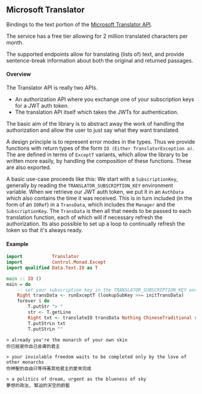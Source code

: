 ## Microsoft Translator

Bindings to the text portion of the [Microsoft Translator API](https://www.microsoft.com/en-us/translator/products.aspx).

The service has a free tier allowing for 2 million translated characters per month.

The supported endpoints allow for translating (lists of) text, and provide sentence-break information about both the original and returned passages.

#### Overview

The Translator API is really two APIs.

* An authorization API where you exchange one of your subscription keys for a JWT auth token.
* The translation API itself which takes the JWTs for authentication.

The basic aim of the library is to abstract away the work of handling the authorization and allow the user to just say what they want translated.

A design principle is to represent error modes in the types. Thus we provide functions with return types of the form `IO (Either TranslatorException a)`. The are defined in terms of `ExceptT` variants, which allow the library to be written more easily, by handling the composition of these functions. These are also exported.

A basic use-case proceeds like this: We start with a `SubscriptionKey`, generally by reading the `TRANSLATOR_SUBSCRIPTION_KEY` environment variable. When we retrieve our JWT auth token, we put it in an `AuthData`
which also contains the time it was received. This is in turn included (in the form of an `IORef`) in a `TransData`, which includes the `Manager` and the `SubscriptionKey`. The `TransData` is then all that needs to be passed to each translation function, each of which will if necessary refresh the authorization. Its also possible to set up a loop to continually refresh the token so that it's always ready.

#### Example

```haskell
import           Translator
import           Control.Monad.Except
import qualified Data.Text.IO as T

main :: IO ()
main = do
    -- set your subscription key in the TRANSLATOR_SUBSCRIPTION_KEY environment var
    Right transData <- runExceptT (lookupSubKey >>= initTransData)
    forever $ do
        T.putStr "> "
        str <- T.getLine
        Right txt <- translateIO transData Nothing ChineseTraditional str
        T.putStrLn txt
        T.putStrLn ""
```

```
> already you're the monarch of your own skin
你已經是你自己皮膚的君主

> your inviolable freedom waits to be completed only by the love of other monarchs
你神聖的自由只等待著其他君主的愛來完成

> a politics of dream, urgent as the blueness of sky
夢想的政治, 緊迫的天空的蔚藍
```
